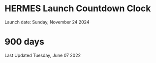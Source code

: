 # HERMES Launch Countdown Clock

Launch date: Sunday, November 24 2024
# 900 days

Last Updated Tuesday, June 07 2022